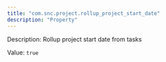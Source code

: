 ```yaml
---
title: "com.snc.project.rollup_project_start_date"
description: "Property"
---
```


Description: Rollup project start date from tasks

Value: `true`